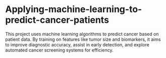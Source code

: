 # Applying-machine-learning-to-predict-cancer-patients
This project uses machine learning algorithms to predict cancer based on patient data. By training on features like tumor size and biomarkers, it aims to improve diagnostic accuracy, assist in early detection, and explore automated cancer screening systems for efficiency.
